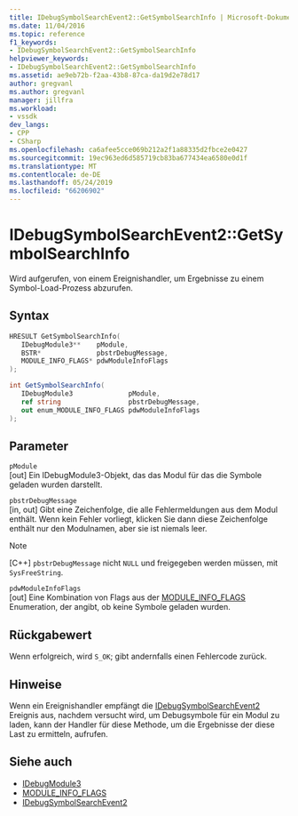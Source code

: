 ```yaml
---
title: IDebugSymbolSearchEvent2::GetSymbolSearchInfo | Microsoft-Dokumentation
ms.date: 11/04/2016
ms.topic: reference
f1_keywords:
- IDebugSymbolSearchEvent2::GetSymbolSearchInfo
helpviewer_keywords:
- IDebugSymbolSearchEvent2::GetSymbolSearchInfo
ms.assetid: ae9eb72b-f2aa-43b8-87ca-da19d2e78d17
author: gregvanl
ms.author: gregvanl
manager: jillfra
ms.workload:
- vssdk
dev_langs:
- CPP
- CSharp
ms.openlocfilehash: ca6afee5cce069b212a2f1a88335d2fbce2e0427
ms.sourcegitcommit: 19ec963ed6d585719cb83ba677434ea6580e0d1f
ms.translationtype: MT
ms.contentlocale: de-DE
ms.lasthandoff: 05/24/2019
ms.locfileid: "66206902"
---
```

# <a name="idebugsymbolsearchevent2getsymbolsearchinfo"></a>IDebugSymbolSearchEvent2::GetSymbolSearchInfo
Wird aufgerufen, von einem Ereignishandler, um Ergebnisse zu einem Symbol-Load-Prozess abzurufen.

## <a name="syntax"></a>Syntax

```cpp
HRESULT GetSymbolSearchInfo(
   IDebugModule3**    pModule,
   BSTR*              pbstrDebugMessage,
   MODULE_INFO_FLAGS* pdwModuleInfoFlags
);
```

```csharp
int GetSymbolSearchInfo(
   IDebugModule3              pModule,
   ref string                 pbstrDebugMessage,
   out enum_MODULE_INFO_FLAGS pdwModuleInfoFlags
);
```

## <a name="parameters"></a>Parameter
`pModule`\
[out] Ein IDebugModule3-Objekt, das das Modul für das die Symbole geladen wurden darstellt.

`pbstrDebugMessage`\
[in, out] Gibt eine Zeichenfolge, die alle Fehlermeldungen aus dem Modul enthält. Wenn kein Fehler vorliegt, klicken Sie dann diese Zeichenfolge enthält nur den Modulnamen, aber sie ist niemals leer.

> [!NOTE]
> [C++] `pbstrDebugMessage` nicht `NULL` und freigegeben werden müssen, mit `SysFreeString`.

`pdwModuleInfoFlags`\
[out] Eine Kombination von Flags aus der [MODULE_INFO_FLAGS](../../../extensibility/debugger/reference/module-info-flags.md) Enumeration, der angibt, ob keine Symbole geladen wurden.

## <a name="return-value"></a>Rückgabewert
 Wenn erfolgreich, wird `S_OK`; gibt andernfalls einen Fehlercode zurück.

## <a name="remarks"></a>Hinweise
 Wenn ein Ereignishandler empfängt die [IDebugSymbolSearchEvent2](../../../extensibility/debugger/reference/idebugsymbolsearchevent2.md) Ereignis aus, nachdem versucht wird, um Debugsymbole für ein Modul zu laden, kann der Handler für diese Methode, um die Ergebnisse der diese Last zu ermitteln, aufrufen.

## <a name="see-also"></a>Siehe auch
- [IDebugModule3](../../../extensibility/debugger/reference/idebugmodule3.md)
- [MODULE_INFO_FLAGS](../../../extensibility/debugger/reference/module-info-flags.md)
- [IDebugSymbolSearchEvent2](../../../extensibility/debugger/reference/idebugsymbolsearchevent2.md)